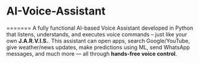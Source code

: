 # AI-Voice-Assistant
=======
A fully functional AI-based Voice Assistant developed in Python that listens, understands, and executes voice commands – just like your own **J.A.R.V.I.S.**. This assistant can open apps, search Google/YouTube, give weather/news updates, make predictions using ML, send WhatsApp messages, and much more — all through **hands-free voice control**.

